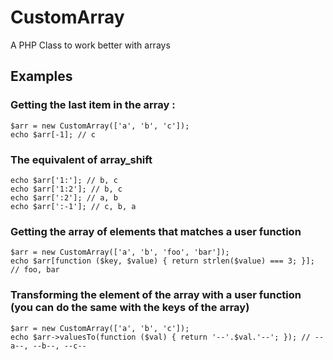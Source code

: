 # CustomArray
A PHP Class to work better with arrays

## Examples 
### Getting the last item in the array :

	$arr = new CustomArray(['a', 'b', 'c']);
	echo $arr[-1]; // c

### The equivalent of array_shift

	echo $arr['1:']; // b, c
	echo $arr['1:2']; // b, c
	echo $arr[':2']; // a, b
	echo $arr[':-1']; // c, b, a

### Getting the array of elements that matches a user function

	$arr = new CustomArray(['a', 'b', 'foo', 'bar']);
	echo $arr[function ($key, $value) { return strlen($value) === 3; }]; // foo, bar

### Transforming the element of the array with a user function (you can do the same with the keys of the array)

	$arr = new CustomArray(['a', 'b', 'c']);
	echo $arr->valuesTo(function ($val) { return '--'.$val.'--'; }); // --a--, --b--, --c--

